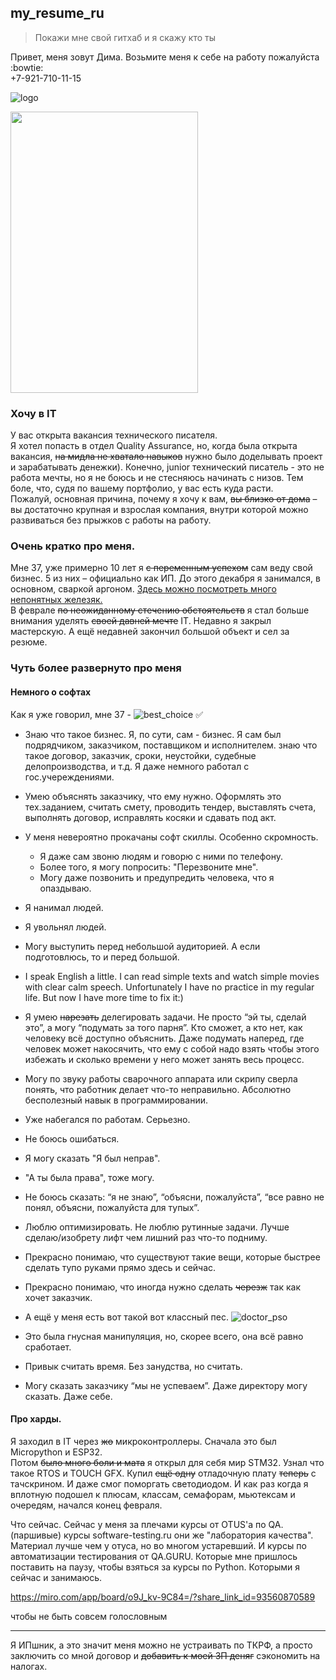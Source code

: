 ## my_resume_ru

>Покажи мне свой гитхаб и я скажу кто ты

Привет, меня зовут Дима. Возьмите меня к себе на работу пожалуйста :bowtie:  
+7-921-710-11-15

![logo](https://github.com/BigStupidBeast/my_resume_ru/blob/main/pictures/POP_2203BW.jpg)

<img src="pictures\POP_2203BW.jpg" width="300" height="450">

### Хочу в IT
У вас открыта вакансия технического писателя.  
Я хотел попасть в отдел Quality Assurance, но, когда была открыта вакансия,
~~на мидла не хватало навыков~~ нужно было доделывать проект и зарабатывать денежки).
Конечно, junior технический писатель - это не работа мечты, но я не боюсь и не стесняюсь
начинать с низов. Тем боле, что, судя по вашему портфолио, у вас есть куда расти.  
Пожалуй, основная причина, почему я хочу к вам, ~~вы близко от дома~~ – вы достаточно 
крупная и взрослая компания, внутри которой можно развиваться без прыжков с работы на работу.

### Очень кратко про меня.  
Мне 37, уже примерно 10 лет я ~~с переменным успехом~~ 
сам веду свой бизнес. 5 из них – официально как ИП. 
До этого декабря я занимался, в основном, сваркой аргоном. 
[Здесь можно посмотреть много непонятных железяк.](https://photos.app.goo.gl/xkAeG367i4mTANrK9)  
В феврале ~~по неожиданному стечению обстоятельств~~ я стал больше внимания уделять ~~своей давней мечте~~ IT.
Недавно я закрыл мастерскую. А ещё недавней закончил большой объект и сел за резюме.

### Чуть более развернуто про меня

#### Немного о софтах
Как я уже говорил, мне 37 - 
![best_choice](https://github.com/BigStupidBeast/my_resume_ru/blob/main/pictures/more_than_30.jpg)
✅

- Знаю что такое бизнес. Я, по сути, сам - бизнес. Я сам был подрядчиком, заказчиком,
поставщиком и исполнителем. знаю что такое договор, заказчик, сроки, неустойки,
судебные делопроизводства, и т.д. Я даже немного работал с гос.учереждениями.  
- Умею объяснять заказчику, что ему нужно. Оформлять это тех.заданием, считать смету,
  проводить тендер, выставлять счета, выполнять договор, исправлять косяки и сдавать под акт.
- У меня невероятно прокачаны софт скиллы. Особенно скромность.
  - Я даже сам звоню людям и говорю с ними по телефону.
  - Более того, я могу попросить: "Перезвоните мне".
  - Могу даже позвонить и предупредить человека, что я опаздываю.
- Я нанимал людей.
- Я увольнял людей.
- Могу выступить перед небольшой аудиторией. А если подготовлюсь, то и перед большой.
- I speak English a little. I can read simple texts and watch simple movies
  with clear calm speech. Unfortunately I have no practice in my regular life. But now I have more time to
  fix it:)
- Я умею ~~нарезать~~ делегировать задачи. Не просто “эй ты, сделай это”,
  а могу “подумать за того парня”. Кто сможет, а кто нет, как человеку всё доступно объяснить.
  Даже подумать наперед, где человек может накосячить,
  что ему с собой надо взять чтобы этого избежать и сколько времени у него может занять весь процесс.
- Могу по звуку работы сварочного аппарата или скрипу сверла понять, что
  работник делает что-то неправильно. Абсолютно бесполезный навык в программировании.

- Уже набегался по работам. Серьезно.  
- Не боюсь ошибаться.
- Я могу сказать "Я был неправ".
- "А ты была права", тоже могу.
- Не боюсь сказать: “я не знаю”, “объясни, пожалуйста”,
  “все равно не понял, объясни, пожалуйста для тупых”.
- Люблю оптимизировать. Не люблю рутинные задачи.
  Лучше сделаю/изобрету лифт чем лишний раз что-то подниму.
- Прекрасно понимаю, что существуют такие вещи, которые быстрее сделать
  тупо руками прямо здесь и сейчас.
- Прекрасно понимаю, что иногда нужно сделать ~~черезж~~ так как хочет заказчик.
- А ещё у меня есть вот такой вот классный пес.
  ![doctor_pso](pictures\POP_9762-3.jpg)
- Это была гнусная манипуляция, но, скорее всего, она всё равно сработает.
- Привык считать время. Без занудства, но считать.
- Могу сказать заказчику “мы не успеваем”. Даже директору могу сказать. Даже себе.

#### Про харды.  

Я заходил в IT через ~~жо~~ микроконтроллеры. 
Сначала это был Micropython и ESP32.  
Потом ~~было много боли и мата~~ я открыл для себя мир STM32. Узнал что такое RTOS и TOUCH GFX. 
Купил ~~ещё одну~~ отладочную плату ~~теперь~~ c тачскрином. И даже смог поморгать светодиодом.
И как раз когда я вплотную подошел к плюсам, классам, семафорам, мьютексам и очередям,
начался конец февраля.

Что сейчас. 
Сейчас у меня за плечами курсы от OTUS'a по QA. (паршивые)
курсы software-testing.ru они же "лаборатория качества". Материал лучше чем у отуса, но во многом устаревший.
И курсы по автоматизации тестирования от QA.GURU. Которые мне пришлось поставить на паузу, чтобы 
взяться за курсы по Python. Которыми я сейчас и занимаюсь.



https://miro.com/app/board/o9J_kv-9C84=/?share_link_id=93560870589


чтобы не быть совсем голословным


----
Я ИПшник, а это значит меня можно не устраивать по ТКРФ, 
а просто заключить со мной договор и ~~добавить к моей ЗП деняг~~ сэкономить на налогах.
